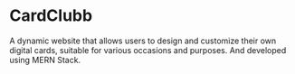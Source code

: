 # CardClubb
A dynamic website that allows users to design and customize their own digital cards, suitable for various occasions and purposes. And developed using MERN Stack.
